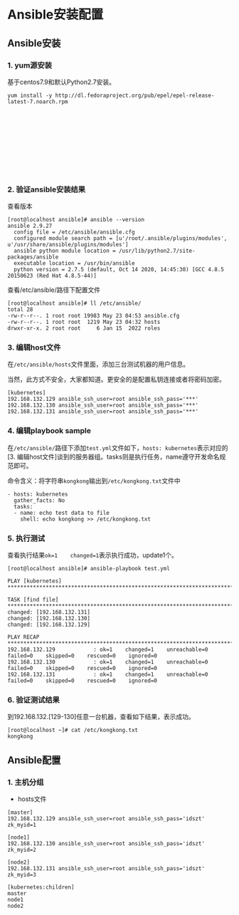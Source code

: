 # Ansible安装配置

## Ansible安装

### 1. yum源安装

基于centos7.9和默认Python2.7安装。

```shell
yum install -y http://dl.fedoraproject.org/pub/epel/epel-release-latest-7.noarch.rpm












```



### 2. 验证ansible安装结果

查看版本

```shell
[root@localhost ansible]# ansible --version
ansible 2.9.27
  config file = /etc/ansible/ansible.cfg
  configured module search path = [u'/root/.ansible/plugins/modules', u'/usr/share/ansible/plugins/modules']
  ansible python module location = /usr/lib/python2.7/site-packages/ansible
  executable location = /usr/bin/ansible
  python version = 2.7.5 (default, Oct 14 2020, 14:45:30) [GCC 4.8.5 20150623 (Red Hat 4.8.5-44)]
```

查看/etc/ansible/路径下配置文件

```shell
[root@localhost ansible]# ll /etc/ansible/
total 28
-rw-r--r--. 1 root root 19983 May 23 04:53 ansible.cfg
-rw-r--r--. 1 root root  1219 May 23 04:32 hosts
drwxr-xr-x. 2 root root     6 Jan 15  2022 roles
```

### 3. 编辑host文件

在`/etc/ansible/hosts`文件里面，添加三台测试机器的用户信息。

当然，此方式不安全，大家都知道。更安全的是配置私钥连接或者将密码加密。

```shell
[kubernetes]
192.168.132.129 ansible_ssh_user=root ansible_ssh_pass='***'
192.168.132.130 ansible_ssh_user=root ansible_ssh_pass='***'
192.168.132.131 ansible_ssh_user=root ansible_ssh_pass='***'
```

### 4. 编辑playbook sample

在`/etc/ansible/`路径下添加`test.yml`文件如下，`hosts: kubernetes`表示对应的[3. 编辑host文件]谈到的服务器组。tasks则是执行任务，name遵守开发命名规范即可。

命令含义：将字符串`kongkong`输出到`/etc/kongkong.txt`文件中

```shell
- hosts: kubernetes
  gather_facts: No
  tasks:
  - name: echo test data to file
    shell: echo kongkong >> /etc/kongkong.txt
```

### 5. 执行测试

查看执行结果`ok=1    changed=1`表示执行成功，update1个。

```shell
[root@localhost ansible]# ansible-playbook test.yml

PLAY [kubernetes] ****************************************************************************************************

TASK [find file] *****************************************************************************************************
changed: [192.168.132.131]
changed: [192.168.132.130]
changed: [192.168.132.129]

PLAY RECAP ***********************************************************************************************************
192.168.132.129            : ok=1    changed=1    unreachable=0    failed=0    skipped=0    rescued=0    ignored=0
192.168.132.130            : ok=1    changed=1    unreachable=0    failed=0    skipped=0    rescued=0    ignored=0
192.168.132.131            : ok=1    changed=1    unreachable=0    failed=0    skipped=0    rescued=0    ignored=0
```

### 6. 验证测试结果

到192.168.132.[129-130]任意一台机器，查看如下结果，表示成功。

```shell
[root@localhost ~]# cat /etc/kongkong.txt
kongkong
```

## Ansible配置
### 1. 主机分组

- hosts文件

```shell
[master]
192.168.132.129 ansible_ssh_user=root ansible_ssh_pass='idszt' zk_myid=1

[node1]
192.168.132.130 ansible_ssh_user=root ansible_ssh_pass='idszt' zk_myid=2

[node2]
192.168.132.131 ansible_ssh_user=root ansible_ssh_pass='idszt' zk_myid=3

[kubernetes:children]
master
node1
node2
```



